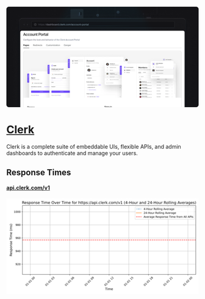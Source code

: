 [![Visit Clerk](imagePreview.png)](https://clerk.com)

# [Clerk](https://clerk.com)

Clerk is a complete suite of embeddable UIs, flexible APIs, and admin dashboards to authenticate and manage your users.

## Response Times

#### [api.clerk.com/v1](https://api.clerk.com/v1)

![api.clerk.com/v1](response-time-charts/6170692e636c65726b2e636f6d2f7631.svg)
